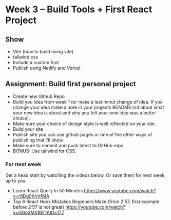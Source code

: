 <!-- TODO/TBD -->
# Week 3 – Build Tools + First React Project

## Show

* Vite (how to build using vite)
* tailwind.css
* Include a custom font
* Publish using Netlify and Vercel.

## Assignment: Build first personal project

* Create new Github Repo
* Build you idea from week 1 (or make a last minut change of idea. If you change
  your idea make a note in your projects README.md about what your new idea is
  about and why you felt your new idea was a better choice).
* Make sure your choice of design style is well reflected on your site.
* Build your site
* Publish site you can use github pages or one of the other ways of publishing
  that I'll show.
* Make sure to commit and push latest to GitHub repo.
* BONUS: Use tailwind for CSS.

### For next week

Get a head start by watching the videos below. Or save them for next week, up to
you.

* Learn React Query In 50 Minutes https://www.youtube.com/watch?v=r8Dg0KVnfMA
* Top 6 React Hook Mistakes Beginners Make (from 2:57, first example before 2:57 is not great) https://youtube.com/watch?v=GGo3MVBFr1A&t=177
